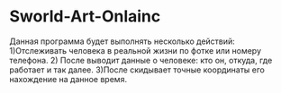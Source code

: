 # Sworld-Art-Onlainc
Данная программа будет выполнять несколько действий:
1)Отслеживать человека в реальной жизни по фотке или номеру телефона.
2) После выводит данные о человеке: кто он, откуда, где работает и так далее.
3)После скидывает точные координаты его нахождение на данное время.
